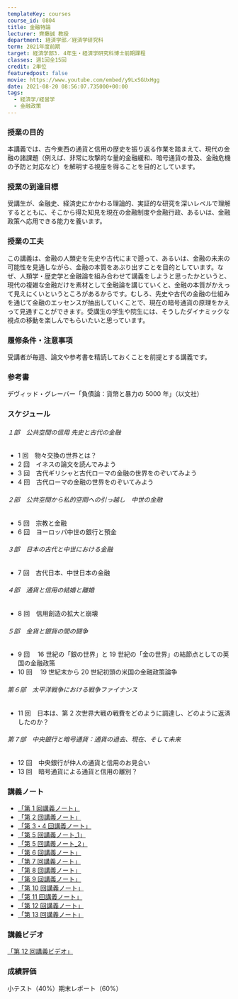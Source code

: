 ```yaml
---
templateKey: courses
course_id: 0804
title: 金融特論
lecturer: 齊藤誠 教授
department: 経済学部／経済学研究科
term: 2021年度前期
target: 経済学部3. 4年生・経済学研究科博士前期課程
classes: 週1回全15回
credit: 2単位
featuredpost: false
movie: https://www.youtube.com/embed/y9LxSGUxHgg
date: 2021-08-20 08:56:07.735000+00:00
tags:
  - 経済学/経営学
  - 金融政策
---
```


### 授業の目的

本講義では、古今東西の通貨と信用の歴史を振り返る作業を踏まえて、現代の金融の諸課題（例えば、非常に攻撃的な量的金融緩和、暗号通貨の普及、金融危機の予防と対応など）を解明する視座を得ることを目的としています。

### 授業の到達目標

受講生が、金融史、経済史にかかわる理論的、実証的な研究を深いレベルで理解するとともに、そこから得た知見を現在の金融制度や金融行政、あるいは、金融政策へ応用できる能力を養います。

### 授業の工夫

この講義は、金融の人類史を先史や古代にまで遡って、あるいは、金融の未来の可能性を見通しながら、金融の本質をあぶり出すことを目的としています。なぜ、人類学・歴史学と金融論を組み合わせて講義をしようと思ったかというと、現代の複雑な金融だけを素材として金融論を講じていくと、金融の本質がかえって見えにくいというところがあるからです。むしろ、先史や古代の金融の仕組みを通じて金融のエッセンスが抽出していくことで、現在の暗号通貨の原理をかえって見通すことができます。受講生の学生や院生には、そうしたダイナミックな視点の移動を楽しんでもらいたいと思っています。

### 履修条件・注意事項

受講者が毎週、論文や参考書を精読しておくことを前提とする講義です。

### 参考書

デヴィッド・グレーバー「負債論：貨幣と暴力の 5000 年」（以文社）

### スケジュール

###### １部　公共空間の信用 先史と古代の金融

- 1 回　物々交換の世界とは？
- 2 回　イネスの論文を読んでみよう
- 3 回　古代ギリシャと古代ローマの金融の世界をのぞいてみよう
- 4 回　古代ローマの金融の世界をのぞいてみよう

###### ２部　公共空間から私的空間への引っ越し　中世の金融

- 5 回　宗教と金融
- 6 回　ヨーロッパ中世の銀行と預金

###### ３部　日本の古代と中世における金融

- 7 回　古代日本、中世日本の金融

###### ４部　通貨と信用の結婚と離婚

- 8 回　信用創造の拡大と崩壊

###### ５部　金貨と銀貨の間の闘争

- 9 回　 16 世紀の「銀の世界」と 19 世紀の「金の世界」の結節点としての英国の金融政策
- 10 回　 19 世紀末から 20 世紀初頭の米国の金融政策論争

###### 第６部　太平洋戦争における戦争ファイナンス

- 11 回　日本は、第 2 次世界大戦の戦費をどのように調達し、どのように返済したのか？

###### 第７部　中央銀行と暗号通貨：通貨の過去、現在、そして未来

- 12 回　中央銀行が仲人の通貨と信用のお見合い
- 13 回　暗号通貨による通貨と信用の離別？

### 講義ノート

- [「第 1 回講義ノート」](https://ocw.nagoya-u.jp/files/804/01.pdf)
- [「第 2 回講義ノート」](https://ocw.nagoya-u.jp/files/804/02.pdf)
- [「第 3・4 回講義ノート」](https://ocw.nagoya-u.jp/files/804/03.pdf)
- [「第 5 回講義ノート\_1」](https://ocw.nagoya-u.jp/files/804/05a.pdf)
- [「第 5 回講義ノート\_2」](https://ocw.nagoya-u.jp/files/804/05b.pdf)
- [「第 6 回講義ノート」](https://ocw.nagoya-u.jp/files/804/06.pdf)
- [「第 7 回講義ノート」](https://ocw.nagoya-u.jp/files/804/07.pdf)
- [「第 8 回講義ノート」](https://ocw.nagoya-u.jp/files/804/08.pdf)
- [「第 9 回講義ノート」](https://ocw.nagoya-u.jp/files/804/09.pdf)
- [「第 10 回講義ノート」](https://ocw.nagoya-u.jp/files/804/10.pdf)
- [「第 11 回講義ノート」](https://ocw.nagoya-u.jp/files/804/11.pdf)
- [「第 12 回講義ノート」](https://ocw.nagoya-u.jp/files/804/12.pdf)
- [「第 13 回講義ノート」](https://ocw.nagoya-u.jp/files/804/13.pdf)

### 講義ビデオ

[「第 12 回講義ビデオ」](https://youtu.be/0ctC4lwXnW8)

### 成績評価

小テスト（40%）期末レポート（60%）
